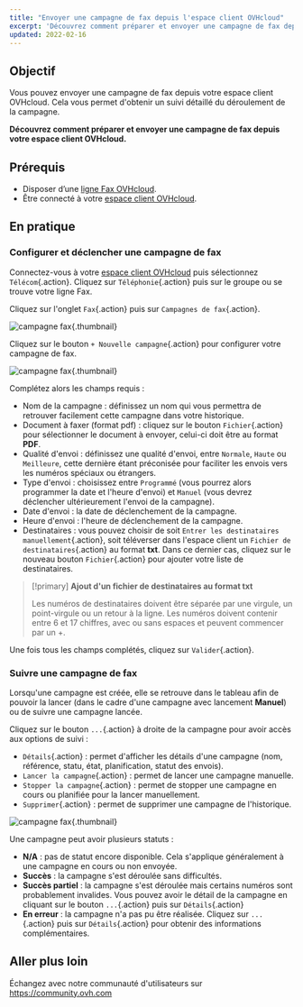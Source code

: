 ```yaml
---
title: "Envoyer une campagne de fax depuis l'espace client OVHcloud"
excerpt: 'Découvrez comment préparer et envoyer une campagne de fax depuis votre espace client OVHcloud'
updated: 2022-02-16
---
```


## Objectif

Vous pouvez envoyer une campagne de fax depuis votre espace client OVHcloud. Cela vous permet d'obtenir un suivi détaillé du déroulement de la campagne.

**Découvrez comment préparer et envoyer une campagne de fax depuis votre espace client OVHcloud.**

## Prérequis

- Disposer d’une [ligne Fax OVHcloud](/links/telecom/fax).
- Être connecté à votre [espace client OVHcloud](https://www.ovh.com/auth?onsuccess=https%3A%2F%2Fwww.ovhtelecom.fr%2Fmanager&ovhSubsidiary=fr).

## En pratique

### Configurer et déclencher une campagne de fax

Connectez-vous à votre [espace client OVHcloud](https://www.ovh.com/auth?onsuccess=https%3A%2F%2Fwww.ovhtelecom.fr%2Fmanager&ovhSubsidiary=fr) puis sélectionnez `Télécom`{.action}. Cliquez sur `Téléphonie`{.action} puis sur le groupe ou se trouve votre ligne Fax.

Cliquez sur l'onglet `Fax`{.action} puis sur `Campagnes de fax`{.action}.

![campagne fax](images/01campagne-fax2022.png){.thumbnail}

Cliquez sur le bouton `+ Nouvelle campagne`{.action} pour configurer votre campagne de fax.

![campagne fax](images/02campagne-fax.png){.thumbnail}

Complétez alors les champs requis :

* Nom de la campagne : définissez un nom qui vous permettra de retrouver facilement cette campagne dans votre historique.
* Document à faxer (format pdf) : cliquez sur le bouton `Fichier`{.action} pour sélectionner le document à envoyer, celui-ci doit être au format **PDF**.
* Qualité d'envoi : définissez une qualité d'envoi, entre `Normale`, `Haute` ou `Meilleure`, cette dernière étant préconisée pour faciliter les envois vers les numéros spéciaux ou étrangers.
* Type d'envoi : choisissez entre `Programmé` (vous pourrez alors programmer la date et l'heure d'envoi) et `Manuel` (vous devrez déclencher ultérieurement l'envoi de la campagne).
* Date d'envoi : la date de déclenchement de la campagne.
* Heure d'envoi : l'heure de déclenchement de la campagne.
* Destinataires : vous pouvez choisir de soit `Entrer les destinataires manuellement`{.action}, soit téléverser dans l'espace client un `Fichier de destinataires`{.action} au format **txt**. Dans ce dernier cas, cliquez sur le nouveau bouton `Fichier`{.action} pour ajouter votre liste de destinataires.

> [!primary]
> **Ajout d'un fichier de destinataires au format txt**
>
> Les numéros de destinataires doivent être séparée par une virgule, un point-virgule ou un retour à la ligne. Les numéros doivent contenir entre 6 et 17 chiffres, avec ou sans espaces et peuvent commencer par un +.
>

Une fois tous les champs complétés, cliquez sur `Valider`{.action}.

### Suivre une campagne de fax

Lorsqu'une campagne est créée, elle se retrouve dans le tableau afin de pouvoir la lancer (dans le cadre d'une campagne avec lancement **Manuel**) ou de suivre une campagne lancée.

Cliquez sur le bouton `...`{.action} à droite de la campagne pour avoir accès aux options de suivi :

* `Détails`{.action} : permet d'afficher les détails d'une campagne (nom, référence, statu, état, planification, statut des envois).
* `Lancer la campagne`{.action} : permet de lancer une campagne manuelle.
* `Stopper la campagne`{.action} : permet de stopper une campagne en cours ou planifiée pour la lancer manuellement.
* `Supprimer`{.action} : permet de supprimer une campagne de l'historique.

![campagne fax](images/03campagne-fax.png){.thumbnail}

Une campagne peut avoir plusieurs statuts :

* **N/A** : pas de statut encore disponible. Cela s'applique généralement à une campagne en cours ou non envoyée.
* **Succès** : la campagne s'est déroulée sans difficultés.
* **Succès partiel** : la campagne s'est déroulée mais certains numéros sont probablement invalides. Vous pouvez avoir le détail de la campagne en cliquant sur le bouton `...`{.action} puis sur `Détails`{.action}
* **En erreur** : la campagne n'a pas pu être réalisée. Cliquez sur `...`{.action} puis sur `Détails`{.action} pour obtenir des informations complémentaires.

## Aller plus loin

Échangez avec notre communauté d'utilisateurs sur <https://community.ovh.com>
